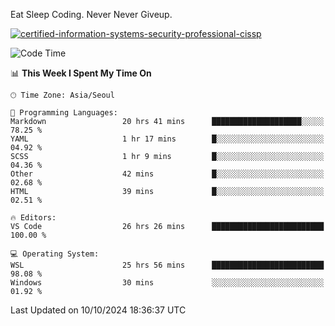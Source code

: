 Eat Sleep Coding.
Never Never Giveup.

[![certified-information-systems-security-professional-cissp](https://user-images.githubusercontent.com/44606727/157613689-acd84ec6-5f8f-4e79-89d9-a8d51f033634.png)](https://www.credly.com/badges/f394a010-85a0-450b-9136-8043af01d71c/public_url)

<!--START_SECTION:waka-->
![Code Time](http://img.shields.io/badge/Code%20Time-3%2C491%20hrs%2032%20mins-blue)

📊 **This Week I Spent My Time On** 

```text
🕑︎ Time Zone: Asia/Seoul

💬 Programming Languages: 
Markdown                 20 hrs 41 mins      ████████████████████░░░░░   78.25 % 
YAML                     1 hr 17 mins        █░░░░░░░░░░░░░░░░░░░░░░░░   04.92 % 
SCSS                     1 hr 9 mins         █░░░░░░░░░░░░░░░░░░░░░░░░   04.36 % 
Other                    42 mins             █░░░░░░░░░░░░░░░░░░░░░░░░   02.68 % 
HTML                     39 mins             █░░░░░░░░░░░░░░░░░░░░░░░░   02.51 % 

🔥 Editors: 
VS Code                  26 hrs 26 mins      █████████████████████████   100.00 % 

💻 Operating System: 
WSL                      25 hrs 56 mins      █████████████████████████   98.08 % 
Windows                  30 mins             ░░░░░░░░░░░░░░░░░░░░░░░░░   01.92 % 
```


 Last Updated on 10/10/2024 18:36:37 UTC
<!--END_SECTION:waka-->
